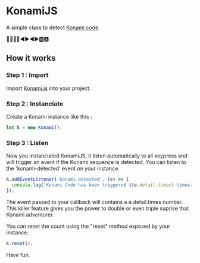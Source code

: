 # KonamiJS
A simple class to detect [Konami code](https://en.wikipedia.org/wiki/Konami_Code).

🔼🔼🔽🔽◀▶◀▶🅱🅰

## How it works
### Step 1 : Import
Import [Konami.js](Konami.js) into your project.

### Step 2 : Instanciate
Create a Konami instance like this :
```javascript
let k = new Konami();
```

### Step 3 : Listen
Now you instanciated KonamiJS, it listen automatically to all keypress and will trigger an event if the Konami sequence is detected. You can listen to the 'konami-detected' event on your instance. 
```javascript
k.addEventListener('konami-detected', (e) => {
  console.log(`Konami Code has been triggered ${e.detail.times} times.`);
});
```
The event passed to your callback will contains a e.detail.times number.
This killer feature gives you the power to double or even triple suprise that Konami adventurer.

You can reset the count using the "reset" method exposed by your instance.
```javascript
k.reset();
```

Have fun.
